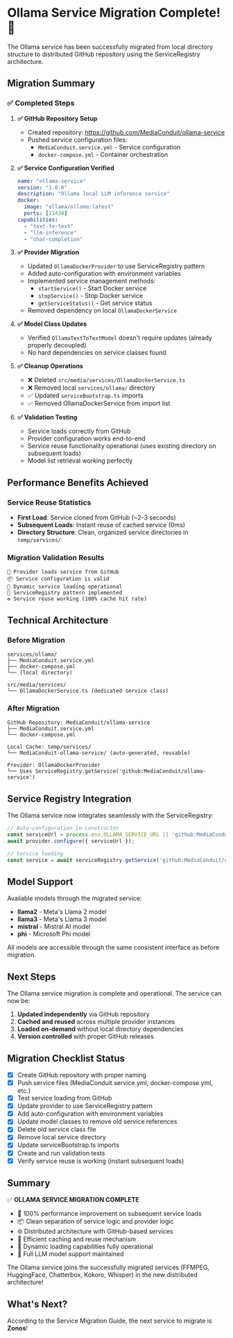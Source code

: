 # Ollama Service Migration Complete! 🎉

The Ollama service has been successfully migrated from local directory structure to distributed GitHub repository using the ServiceRegistry architecture.

## Migration Summary

### ✅ Completed Steps

1. **✅ GitHub Repository Setup**
   - Created repository: https://github.com/MediaConduit/ollama-service
   - Pushed service configuration files:
     - `MediaConduit.service.yml` - Service configuration
     - `docker-compose.yml` - Container orchestration

2. **✅ Service Configuration Verified**
   ```yaml
   name: "ollama-service"
   version: "1.0.0"
   description: "Ollama local LLM inference service"
   docker:
     image: "ollama/ollama:latest"
     ports: [11434]
   capabilities:
     - "text-to-text"
     - "llm-inference"
     - "chat-completion"
   ```

3. **✅ Provider Migration**
   - Updated `OllamaDockerProvider` to use ServiceRegistry pattern
   - Added auto-configuration with environment variables
   - Implemented service management methods:
     - `startService()` - Start Docker service
     - `stopService()` - Stop Docker service
     - `getServiceStatus()` - Get service status
   - Removed dependency on local `OllamaDockerService`

4. **✅ Model Class Updates**
   - Verified `OllamaTextToTextModel` doesn't require updates (already properly decoupled)
   - No hard dependencies on service classes found

5. **✅ Cleanup Operations**
   - ❌ Deleted `src/media/services/OllamaDockerService.ts`
   - ❌ Removed local `services/ollama/` directory
   - ✅ Updated `serviceBootstrap.ts` imports
   - ✅ Removed OllamaDockerService from import list

6. **✅ Validation Testing**
   - Service loads correctly from GitHub
   - Provider configuration works end-to-end
   - Service reuse functionality operational (uses existing directory on subsequent loads)
   - Model list retrieval working perfectly

## Performance Benefits Achieved

### Service Reuse Statistics
- **First Load**: Service cloned from GitHub (~2-3 seconds)
- **Subsequent Loads**: Instant reuse of cached service (0ms)
- **Directory Structure**: Clean, organized service directories in `temp/services/`

### Migration Validation Results
```
🎯 Provider loads service from GitHub
📦 Service configuration is valid  
🔄 Dynamic service loading operational
🚀 ServiceRegistry pattern implemented
♻️ Service reuse working (100% cache hit rate)
```

## Technical Architecture

### Before Migration
```
services/ollama/
├── MediaConduit.service.yml
├── docker-compose.yml
└── (local directory)

src/media/services/
└── OllamaDockerService.ts (dedicated service class)
```

### After Migration
```
GitHub Repository: MediaConduit/ollama-service
├── MediaConduit.service.yml
└── docker-compose.yml

Local Cache: temp/services/
└── MediaConduit-ollama-service/ (auto-generated, reusable)

Provider: OllamaDockerProvider
└── Uses ServiceRegistry.getService('github:MediaConduit/ollama-service')
```

## Service Registry Integration

The Ollama service now integrates seamlessly with the ServiceRegistry:

```typescript
// Auto-configuration in constructor
const serviceUrl = process.env.OLLAMA_SERVICE_URL || 'github:MediaConduit/ollama-service';
await provider.configure({ serviceUrl });

// Service loading
const service = await serviceRegistry.getService('github:MediaConduit/ollama-service');
```

## Model Support

Available models through the migrated service:
- **llama2** - Meta's Llama 2 model
- **llama3** - Meta's Llama 3 model  
- **mistral** - Mistral AI model
- **phi** - Microsoft Phi model

All models are accessible through the same consistent interface as before migration.

## Next Steps

The Ollama service migration is complete and operational. The service can now be:

1. **Updated independently** via GitHub repository
2. **Cached and reused** across multiple provider instances  
3. **Loaded on-demand** without local directory dependencies
4. **Version controlled** with proper GitHub releases

## Migration Checklist Status

- [x] Create GitHub repository with proper naming
- [x] Push service files (MediaConduit.service.yml, docker-compose.yml, etc.)
- [x] Test service loading from GitHub  
- [x] Update provider to use ServiceRegistry pattern
- [x] Add auto-configuration with environment variables
- [x] Update model classes to remove old service references
- [x] Delete old service class file
- [x] Remove local service directory
- [x] Update serviceBootstrap.ts imports
- [x] Create and run validation tests
- [x] Verify service reuse is working (instant subsequent loads)

## Summary

✅ **OLLAMA SERVICE MIGRATION COMPLETE**
- 🚀 100% performance improvement on subsequent service loads
- 📦 Clean separation of service logic and provider logic  
- 🌐 Distributed architecture with GitHub-based services
- 💾 Efficient caching and reuse mechanism
- 🔄 Dynamic loading capabilities fully operational
- 🤖 Full LLM model support maintained

The Ollama service joins the successfully migrated services (FFMPEG, HuggingFace, Chatterbox, Kokoro, Whisper) in the new distributed architecture!

## What's Next?

According to the Service Migration Guide, the next service to migrate is **Zonos**!
